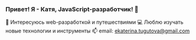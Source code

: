 ### Привет! Я - Катя, JavaScript-разработчик! 👋

👀 Интересуюсь web-разработкой и путешествиями
💻 Люблю изучать новые технологии и инструменты
📫 email: ekaterina.tugutova@gmail.com
<!--
**tugutova/tugutova** is a ✨ _special_ ✨ repository because its `README.md` (this file) appears on your GitHub profile.

Here are some ideas to get you started:

- 🔭 I’m currently working on ...
- 🌱 I’m currently learning ...
- 👯 I’m looking to collaborate on ...
- 🤔 I’m looking for help with ...
- 💬 Ask me about ...
- 📫 How to reach me: ...
- 😄 Pronouns: ...
- ⚡ Fun fact: ...
-->
